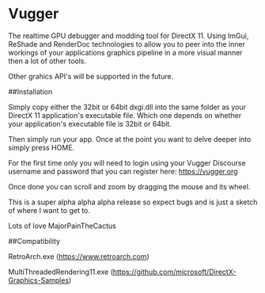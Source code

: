 # Vugger
The realtime GPU debugger and modding tool for DirectX 11.  Using ImGui, ReShade and RenderDoc technologies to allow you to peer into the inner workings of your applications graphics pipeline in a more visual manner then a lot of other tools.

Other grahics API's will be supported in the future.


##Installation

Simply copy either the 32bit or 64bit dxgi.dll into the same folder as your DirectX 11 application's executable file.  Which one depends on whether your application's executable file is 32bit or 64bit.

Then simply run your app. Once at the point you want to delve deeper into simply press HOME.  

For the first time only you will need to login using your Vugger Discourse username and password that you can register here: https://vugger.org

Once done you can scroll and zoom by dragging the mouse and its wheel.  

This is a super alpha alpha alpha release so expect bugs and is just a sketch of where I want to get to.

Lots of love MajorPainTheCactus



##Compatibility

RetroArch.exe (https://www.retroarch.com)

MultiThreadedRendering11.exe (https://github.com/microsoft/DirectX-Graphics-Samples) 
